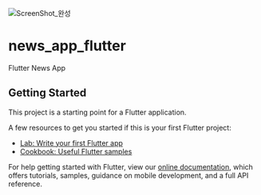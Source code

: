 ![ScreenShot_완성](https://user-images.githubusercontent.com/78031893/133887443-c6699163-8921-446b-89ca-4cf46413b36a.jpg)


# news_app_flutter

Flutter News App

## Getting Started

This project is a starting point for a Flutter application.

A few resources to get you started if this is your first Flutter project:

- [Lab: Write your first Flutter app](https://flutter.dev/docs/get-started/codelab)
- [Cookbook: Useful Flutter samples](https://flutter.dev/docs/cookbook)

For help getting started with Flutter, view our
[online documentation](https://flutter.dev/docs), which offers tutorials,
samples, guidance on mobile development, and a full API reference.
